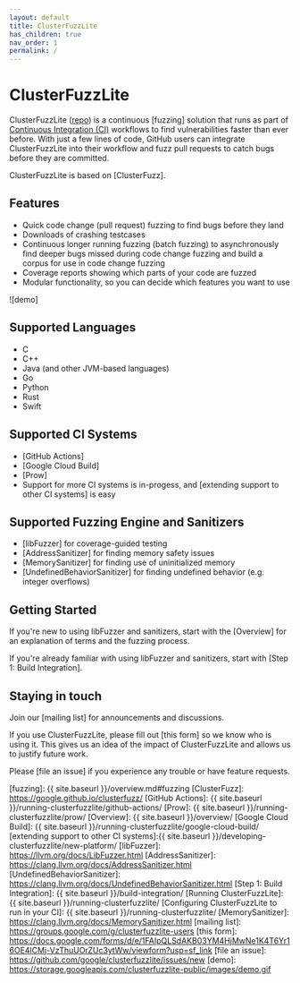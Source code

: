 ```yaml
---
layout: default
title: ClusterFuzzLite
has_children: true
nav_order: 1
permalink: /
---
```


# ClusterFuzzLite
ClusterFuzzLite ([repo](https://github.com/google/clusterfuzzlite/)) is a
continuous [fuzzing] solution that runs as part of [Continuous Integration (CI)]
workflows to find vulnerabilities faster than ever before.
With just a few lines of code, GitHub users can integrate ClusterFuzzLite into
their workflow and fuzz pull requests to catch bugs before they are committed.

ClusterFuzzLite is based on [ClusterFuzz].

## Features

- Quick code change (pull request) fuzzing to find bugs before they land
- Downloads of crashing testcases
- Continuous longer running fuzzing (batch fuzzing) to asynchronously find
   deeper bugs missed during code change fuzzing and build a corpus for
   use in code change fuzzing
- Coverage reports showing which parts of your code are fuzzed
- Modular functionality, so you can decide which features you want to use

![demo]

## Supported Languages
- C
- C++
- Java (and other JVM-based languages)
- Go
- Python
- Rust
- Swift

## Supported CI Systems
- [GitHub Actions]
- [Google Cloud Build]
- [Prow]
- Support for more CI systems is in-progess, and [extending support to other CI
  systems] is easy

## Supported Fuzzing Engine and Sanitizers

- [libFuzzer] for coverage-guided testing
- [AddressSanitizer] for finding memory safety issues
- [MemorySanitizer] for finding use of uninitialized memory
- [UndefinedBehaviorSanitizer] for finding undefined behavior (e.g. integer
  overflows)

## Getting Started

If you're new to using libFuzzer and sanitizers, start with the [Overview] for
an explanation of terms and the fuzzing process.

If you're already familiar with using libFuzzer and sanitizers, start with [Step
1: Build Integration].

## Staying in touch

Join our [mailing list] for announcements and discussions.

If you use ClusterFuzzLite, please fill out [this form] so we know who is using
it.
This gives us an idea of the impact of ClusterFuzzLite and allows us to
justify future work.

Please [file an issue] if you experience any trouble or have feature
requests.

[Continuous Integration (CI)]: https://en.wikipedia.org/wiki/Continuous_integration
[fuzzing]: {{ site.baseurl }}/overview.md#fuzzing
[ClusterFuzz]: https://google.github.io/clusterfuzz/
[GitHub Actions]: {{ site.baseurl }}/running-clusterfuzzlite/github-actions/
[Prow]: {{ site.baseurl }}/running-clusterfuzzlite/prow/
[Overview]: {{ site.baseurl }}/overview/
[Google Cloud Build]: {{ site.baseurl }}/running-clusterfuzzlite/google-cloud-build/
[extending support to other CI systems]:{{ site.baseurl }}/developing-clusterfuzzlite/new-platform/
[libFuzzer]: https://llvm.org/docs/LibFuzzer.html
[AddressSanitizer]: https://clang.llvm.org/docs/AddressSanitizer.html
[UndefinedBehaviorSanitizer]: https://clang.llvm.org/docs/UndefinedBehaviorSanitizer.html
[Step 1: Build Integration]: {{ site.baseurl }}/build-integration/
[Running ClusterFuzzLite]: {{ site.baseurl }}/running-clusterfuzzlite/
[Configuring ClusterFuzzLite to run in your CI]: {{ site.baseurl }}/running-clusterfuzzlite/
[MemorySanitizer]: https://clang.llvm.org/docs/MemorySanitizer.html
[mailing list]: https://groups.google.com/g/clusterfuzzlite-users
[this form]: https://docs.google.com/forms/d/e/1FAIpQLSdAKB03YM4HjMwNe1K4T6Yr16OE4lCMj-VzThuUOrZUc3ytWw/viewform?usp=sf_link
[file an issue]: https://github.com/google/clusterfuzzlite/issues/new
[demo]: https://storage.googleapis.com/clusterfuzzlite-public/images/demo.gif
